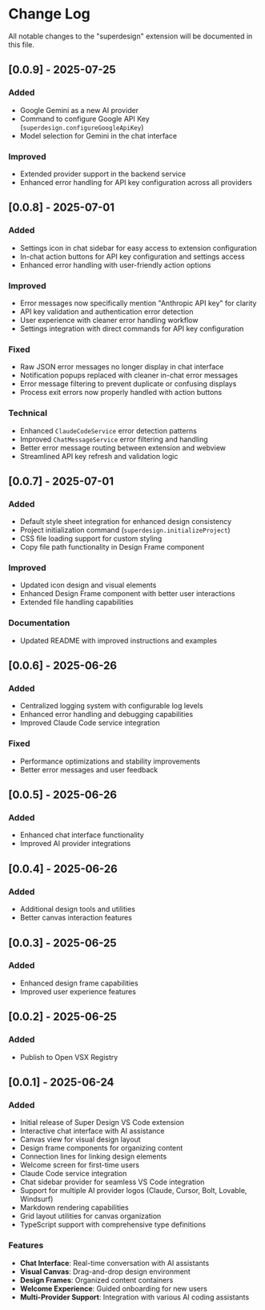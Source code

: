 # Change Log

All notable changes to the "superdesign" extension will be documented in this file.

## [0.0.9] - 2025-07-25

### Added

- Google Gemini as a new AI provider
- Command to configure Google API Key (`superdesign.configureGoogleApiKey`)
- Model selection for Gemini in the chat interface

### Improved

- Extended provider support in the backend service
- Enhanced error handling for API key configuration across all providers

## [0.0.8] - 2025-07-01

### Added

- Settings icon in chat sidebar for easy access to extension configuration
- In-chat action buttons for API key configuration and settings access
- Enhanced error handling with user-friendly action options

### Improved

- Error messages now specifically mention "Anthropic API key" for clarity
- API key validation and authentication error detection
- User experience with cleaner error handling workflow
- Settings integration with direct commands for API key configuration

### Fixed

- Raw JSON error messages no longer display in chat interface
- Notification popups replaced with cleaner in-chat error messages
- Error message filtering to prevent duplicate or confusing displays
- Process exit errors now properly handled with action buttons

### Technical

- Enhanced `ClaudeCodeService` error detection patterns
- Improved `ChatMessageService` error filtering and handling
- Better error message routing between extension and webview
- Streamlined API key refresh and validation logic

## [0.0.7] - 2025-07-01

### Added

- Default style sheet integration for enhanced design consistency
- Project initialization command (`superdesign.initializeProject`)
- CSS file loading support for custom styling
- Copy file path functionality in Design Frame component

### Improved

- Updated icon design and visual elements
- Enhanced Design Frame component with better user interactions
- Extended file handling capabilities

### Documentation

- Updated README with improved instructions and examples

## [0.0.6] - 2025-06-26

### Added

- Centralized logging system with configurable log levels
- Enhanced error handling and debugging capabilities
- Improved Claude Code service integration

### Fixed

- Performance optimizations and stability improvements
- Better error messages and user feedback

## [0.0.5] - 2025-06-26

### Added

- Enhanced chat interface functionality
- Improved AI provider integrations

## [0.0.4] - 2025-06-26

### Added

- Additional design tools and utilities
- Better canvas interaction features

## [0.0.3] - 2025-06-25

### Added

- Enhanced design frame capabilities
- Improved user experience features

## [0.0.2] - 2025-06-25

### Added

- Publish to Open VSX Registry

## [0.0.1] - 2025-06-24

### Added

- Initial release of Super Design VS Code extension
- Interactive chat interface with AI assistance
- Canvas view for visual design layout
- Design frame components for organizing content
- Connection lines for linking design elements
- Welcome screen for first-time users
- Claude Code service integration
- Chat sidebar provider for seamless VS Code integration
- Support for multiple AI provider logos (Claude, Cursor, Bolt, Lovable, Windsurf)
- Markdown rendering capabilities
- Grid layout utilities for canvas organization
- TypeScript support with comprehensive type definitions

### Features

- **Chat Interface**: Real-time conversation with AI assistants
- **Visual Canvas**: Drag-and-drop design environment
- **Design Frames**: Organized content containers
- **Welcome Experience**: Guided onboarding for new users
- **Multi-Provider Support**: Integration with various AI coding assistants
